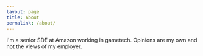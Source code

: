```yaml
---
layout: page
title: About
permalink: /about/
---
```


I'm a senior SDE at Amazon working in gametech.  Opinions are my own and not the views of my employer.